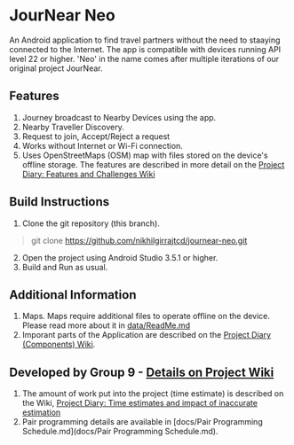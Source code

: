# JourNear Neo

An Android application to find travel partners without the need to staaying connected to the Internet. The app is compatible with devices running API level 22 or higher. 'Neo' in the name comes after multiple iterations of our original project JourNear.

## Features
1. Journey broadcast to Nearby Devices using the app.
1. Nearby Traveller Discovery.
2. Request to join, Accept/Reject a request
3. Works without Internet or Wi-Fi connection.
4. Uses OpenStreetMaps (OSM) map with files stored on the device's offline storage.
The features are described in more detail on the [Project Diary: Features and Challenges Wiki](https://github.com/nikhilgirrajtcd/journear-neo/wiki/Project-Diary:-Features-and-Challenges)

## Build Instructions
1. Clone the git repository (this branch).
> git clone https://github.com/nikhilgirrajtcd/journear-neo.git
2. Open the project using Android Studio 3.5.1 or higher.
3. Build and Run as usual.

## Additional Information
1. Maps. Maps require additional files to operate offline on the device. Please read more about it in [data/ReadMe.md](data/ReadMe.md)
2. Imporant parts of the Application are described on the [Project Diary (Components) Wiki](https://github.com/nikhilgirrajtcd/journear-neo/wiki/Project-Diary-(Components)).

## Developed by Group 9 - [Details on Project Wiki](https://github.com/nikhilgirrajtcd/journear-neo/wiki)
1. The amount of work put into the project (time estimate) is described on the Wiki, [Project Diary: Time estimates and impact of inaccurate estimation](https://github.com/nikhilgirrajtcd/journear-neo/wiki/Project-Diary:-Time-estimates-and-impact-of-inaccurate-estimation)
2. Pair programming details are available in [docs/Pair Programming Schedule.md](docs/Pair Programming Schedule.md).
